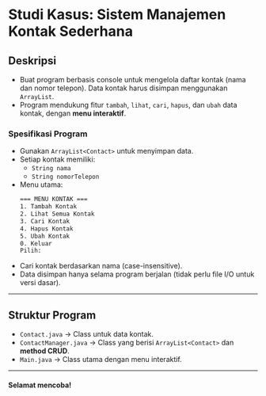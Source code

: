 # Studi Kasus: Sistem Manajemen Kontak Sederhana
## Deskripsi
- Buat program berbasis console untuk mengelola daftar kontak (nama dan nomor telepon). Data kontak harus disimpan menggunakan `ArrayList`.
- Program mendukung fitur `tambah`, `lihat`, `cari`, `hapus`, dan `ubah` data kontak, dengan **menu interaktif**.

### Spesifikasi Program
- Gunakan `ArrayList<Contact>` untuk menyimpan data.
- Setiap kontak memiliki:
    - `String nama`
    - `String nomorTelepon`
- Menu utama:
    ```bash
    === MENU KONTAK ===
    1. Tambah Kontak
    2. Lihat Semua Kontak
    3. Cari Kontak
    4. Hapus Kontak
    5. Ubah Kontak
    0. Keluar
    Pilih: 

    ```
- Cari kontak berdasarkan nama (case-insensitive).
- Data disimpan hanya selama program berjalan (tidak perlu file I/O untuk versi dasar).

---

## Struktur Program
- `Contact.java` → Class untuk data kontak.
- `ContactManager.java` → Class yang berisi `ArrayList<Contact>` dan **method CRUD**.
- `Main.java` → Class utama dengan menu interaktif.

---

#### Selamat mencoba!